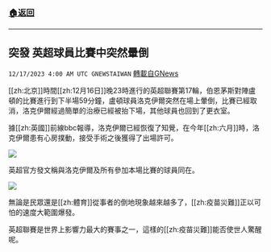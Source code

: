 ###  [:house:返回](README.md)
---


## 突發 英超球員比賽中突然暈倒
`12/17/2023 4:00 AM UTC GNEWSTAIWAN` [轉載自GNews](https://gnews.org/articles/2119287)


  
[[zh:北京]]時間[[zh:12月16日]]晚23時進行的英超聯賽第17輪，伯恩茅斯對陣盧頓的比賽進行到下半場59分鐘，盧頓球員洛克伊爾突然在場上暈倒，比賽已經取消，洛克伊爾經過簡單的治療已經被抬下場，其他球員也回到了更衣室。

據[[zh:英國]]前線bbc報導，洛克伊爾已經恢復了知覺，在今年[[zh:六月]]時，洛克伊爾患有心房撲動，接受手術之後獲得了出場許可。

 
![](ipfs://QmZqwyF2SFp4bgwyhbnbmrDFbEGcVdj6GBZDM64dp82q1i?.png)
 

英超官方發文稱與洛克伊爾及所有參加本場比賽的球員同在。


![](ipfs://QmQR9aKdADnaZHYQADGTEewABRLP6Mecdww8fSwA1Cp3RM?.png)
  

無論是民眾還是[[zh:體育]]從事者的倒地現象越來越多了，[[zh:疫苗災難]]正以可怕的速度大範圍爆發。

  

英超聯賽是世界上影響力最大的賽事之一，這樣的[[zh:疫苗災難]]能否使世人驚醒呢。
